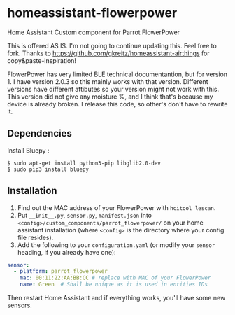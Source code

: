 # homeassistant-flowerpower
Home Assistant Custom component for Parrot FlowerPower

This is offered AS IS. I'm not going to continue updating this. Feel free to fork. 
Thanks to https://github.com/gkreitz/homeassistant-airthings for copy&paste-inspiration! 

FlowerPower has very limited BLE technical documentantion, but for version 1. I have version 2.0.3 so this mainly works with that version. Different versions have different attibutes so your version might not work with this. This version did not give any moisture %, and I think that's because my device is already broken. I release this code, so other's don't have to rewrite it. 

## Dependencies

Install Bluepy :

    $ sudo apt-get install python3-pip libglib2.0-dev
    $ sudo pip3 install bluepy

## Installation

1. Find out the MAC address of your FlowerPower with `hcitool lescan`.
1. Put `__init__.py`, `sensor.py`, `manifest.json` into `<config>/custom_components/parrot_flowerpower/` on your home assistant installation (where `<config>` is the directory where your config file resides).
1. Add the following to your `configuration.yaml` (or modify your `sensor` heading, if you already have one):
```yaml
sensor:
  - platform: parrot_flowerpower
    mac: 00:11:22:AA:BB:CC # replace with MAC of your FlowerPower
    name: Green  # Shall be unique as it is used in entities IDs
```
Then restart Home Assistant and if everything works, you'll have some new sensors.
